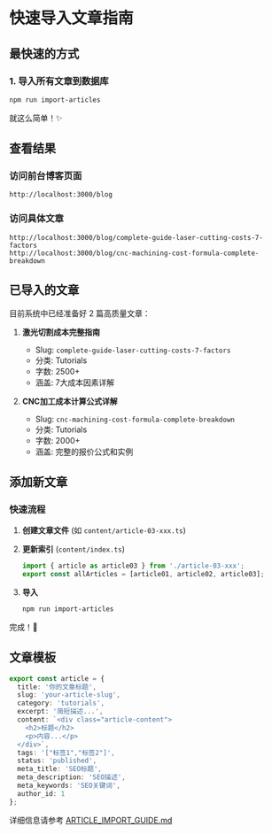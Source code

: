 # 快速导入文章指南

## 最快速的方式

### 1. 导入所有文章到数据库

```bash
npm run import-articles
```

就这么简单！✨

## 查看结果

### 访问前台博客页面
```
http://localhost:3000/blog
```

### 访问具体文章
```
http://localhost:3000/blog/complete-guide-laser-cutting-costs-7-factors
http://localhost:3000/blog/cnc-machining-cost-formula-complete-breakdown
```

## 已导入的文章

目前系统中已经准备好 2 篇高质量文章：

1. **激光切割成本完整指南**
   - Slug: `complete-guide-laser-cutting-costs-7-factors`
   - 分类: Tutorials
   - 字数: 2500+
   - 涵盖: 7大成本因素详解

2. **CNC加工成本计算公式详解**
   - Slug: `cnc-machining-cost-formula-complete-breakdown`
   - 分类: Tutorials
   - 字数: 2000+
   - 涵盖: 完整的报价公式和实例

## 添加新文章

### 快速流程

1. **创建文章文件** (如 `content/article-03-xxx.ts`)
   
2. **更新索引** (`content/index.ts`)
   ```typescript
   import { article as article03 } from './article-03-xxx';
   export const allArticles = [article01, article02, article03];
   ```

3. **导入**
   ```bash
   npm run import-articles
   ```

完成！🎉

## 文章模板

```typescript
export const article = {
  title: '你的文章标题',
  slug: 'your-article-slug',
  category: 'tutorials',
  excerpt: '简短描述...',
  content: `<div class="article-content">
    <h2>标题</h2>
    <p>内容...</p>
  </div>`,
  tags: '["标签1","标签2"]',
  status: 'published',
  meta_title: 'SEO标题',
  meta_description: 'SEO描述',
  meta_keywords: 'SEO关键词',
  author_id: 1
};
```

详细信息请参考 [ARTICLE_IMPORT_GUIDE.md](./ARTICLE_IMPORT_GUIDE.md)


























